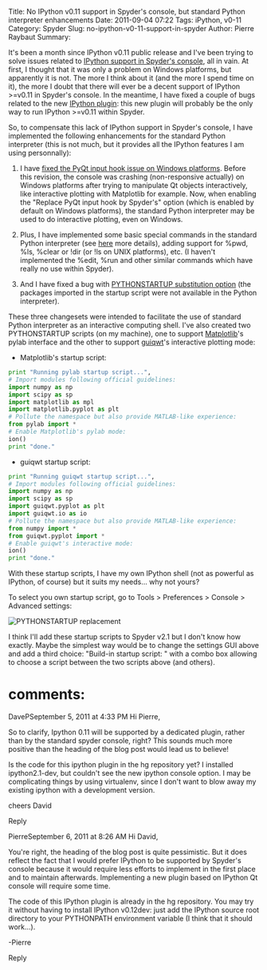 Title: No IPython v0.11 support in Spyder's console, but standard Python interpreter enhancements
Date: 2011-09-04 07:22
Tags: iPython, v0-11
Category: Spyder
Slug: no-ipython-v0-11-support-in-spyder
Author: Pierre Raybaut
Summary: 

It's been a month since IPython v0.11 public release and I've been trying to solve issues related to [IPython support in Spyder's console](http://code.google.com/p/spyderlib/issues/detail?id=727), all in vain. At first, I thought that it was only a problem on Windows platforms, but apparently it is not. The more I think about it (and the more I spend time on it), the more I doubt that there will ever be a decent support of IPython >=v0.11 in Spyder's console. In the meantime, I have fixed a couple of bugs related to the new [IPython plugin](http://spyder-ide.blogspot.com/2011/08/preview-of-new-ipython-plugin-for.html): this new plugin will probably be the only way to run IPython >=v0.11 within Spyder.

So, to compensate this lack of IPython support in Spyder's console, I have implemented the following enhancements for the standard Python interpreter (this is not much, but it provides all the IPython features I am using personnally):

1. I have [fixed the PyQt input hook issue on Windows platforms](http://code.google.com/p/spyderlib/source/detail?r=187d52472ec8616ccce5713c09bcf9b73ea4f1fb). Before this revision, the console was crashing (non-responsive actually) on Windows platforms after trying to manipulate Qt objects interactively, like interactive plotting with Matplotlib for example. Now, when enabling the "Replace PyQt input hook by Spyder's" option (which is enabled by default on Windows platforms), the standard Python interpreter may be used to do interactive plotting, even on Windows.

1. Plus, I have implemented some basic special commands in the standard Python interpreter (see [here](http://code.google.com/p/spyderlib/source/detail?r=07394d8b179087e8be2f6a629e096ed3c4c4c14e) more details), adding support for %pwd, %ls, %clear or !dir (or !ls on UNIX platforms), etc. (I haven't implemented the %edit, %run and other similar commands which have really no use within Spyder).

1. And I have fixed a bug with [PYTHONSTARTUP substitution option](http://code.google.com/p/spyderlib/source/detail?r=2d7929020f3e7756dfc4456d5653fda66759c3c9) (the packages imported in the startup script were not available in the Python interpreter).

These three changesets were intended to facilitate the use of standard Python interpreter as an interactive computing shell. I've also created two PYTHONSTARTUP scripts (on my machine), one to support [Matplotlib](http://matplotlib.sourceforge.net/)'s pylab interface and the other to support [guiqwt](http://code.google.com/p/guiqwt/)'s interactive plotting mode:

* Matplotlib's startup script:

```python
print "Running pylab startup script...",
# Import modules following official guidelines:
import numpy as np
import scipy as sp
import matplotlib as mpl
import matplotlib.pyplot as plt
# Pollute the namespace but also provide MATLAB-like experience:
from pylab import *
# Enable Matplotlib's pylab mode:
ion()
print "done."
```

* guiqwt startup script:

```python
print "Running guiqwt startup script...",
# Import modules following official guidelines:
import numpy as np
import scipy as sp
import guiqwt.pyplot as plt
import guiqwt.io as io
# Pollute the namespace but also provide MATLAB-like experience:
from numpy import *
from guiqwt.pyplot import *
# Enable guiqwt's interactive mode:
ion()
print "done."
```

With these startup scripts, I have my own IPython shell (not as powerful as IPython, of course) but it suits my needs... why not yours?

To select you own startup script, go to Tools > Preferences > Console > Advanced settings:

![PYTHONSTARTUP replacement](/images/blog/a.png)

I think I'll add these startup scripts to Spyder v2.1 but I don't know how exactly. Maybe the simplest way would be to change the settings GUI above and add a third choice: "Build-in startup script: " with a combo box allowing to choose a script between the two scripts above (and others).

comments:
=========

DavePSeptember 5, 2011 at 4:33 PM
Hi Pierre,

So to clarify, Ipython 0.11 will be supported by a dedicated plugin, rather than by the standard spyder console, right? This sounds much more positive than the heading of the blog post would lead us to believe!

Is the code for this ipython plugin in the hg repository yet? I installed ipython2.1-dev, but couldn't see the new ipython console option. I may be complicating things by using virtualenv, since I don't want to blow away my existing ipython with a development version.

cheers
David

Reply

PierreSeptember 6, 2011 at 8:26 AM
Hi David,

You're right, the heading of the blog post is quite pessimistic. But it does reflect the fact that I would prefer IPython to be supported by Spyder's console because it would require less efforts to implement in the first place and to maintain afterwards. Implementing a new plugin based on IPython Qt console will require some time.

The code of this IPython plugin is already in the hg repository. You may try it without having to install IPython v0.12dev: just add the IPython source root directory to your PYTHONPATH environment variable (I think that it should work...).

-Pierre

Reply
